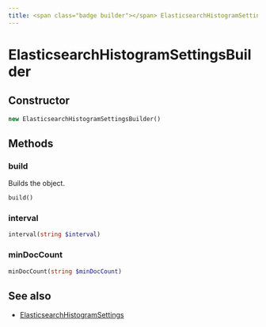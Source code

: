 ```yaml
---
title: <span class="badge builder"></span> ElasticsearchHistogramSettingsBuilder
---
```

# <span class="badge builder"></span> ElasticsearchHistogramSettingsBuilder

## Constructor

```php
new ElasticsearchHistogramSettingsBuilder()
```
## Methods

### <span class="badge object-method"></span> build

Builds the object.

```php
build()
```

### <span class="badge object-method"></span> interval

```php
interval(string $interval)
```

### <span class="badge object-method"></span> minDocCount

```php
minDocCount(string $minDocCount)
```

## See also

 * <span class="badge object-type-class"></span> [ElasticsearchHistogramSettings](./object-ElasticsearchHistogramSettings.md)
